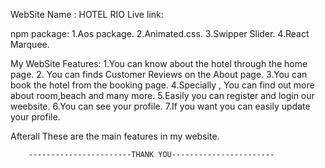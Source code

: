 WebSite Name : HOTEL RIO
Live link:

npm package:
1.Aos package.
2.Animated.css.
3.Swipper Slider.
4.React Marquee.

My WebSite Features:
1.You can know about the hotel through the home page. 2. You can finds Customer Reviews on the About page.
3.You can book the hotel from the booking page.
4.Specially , You can find out more about room,beach and many more.
5.Easily you can register and login our weebsite.
6.You can see your profile.
7.If you want you can easily update your profile.

Afterall These are the main features in my website.

        -----------------------THANK YOU-----------------------
